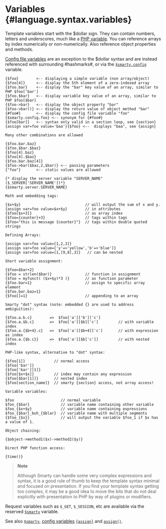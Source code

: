 Variables {#language.syntax.variables}
=========

Template variables start with the \$dollar sign. They can contain
numbers, letters and underscores, much like a [PHP
variable](https://www.php.net/language.variables). You can reference arrays
by index numerically or non-numerically. Also reference object
properties and methods.

[Config file variables](#language.config.variables) are an exception to
the \$dollar syntax and are instead referenced with surrounding
\#hashmarks\#, or via the
[`$smarty.config`](#language.variables.smarty.config) variable.


    {$foo}        <-- displaying a simple variable (non array/object)
    {$foo[4]}     <-- display the 5th element of a zero-indexed array
    {$foo.bar}    <-- display the "bar" key value of an array, similar to PHP $foo['bar']
    {$foo.$bar}   <-- display variable key value of an array, similar to PHP $foo[$bar]
    {$foo->bar}   <-- display the object property "bar"
    {$foo->bar()} <-- display the return value of object method "bar"
    {#foo#}       <-- display the config file variable "foo"
    {$smarty.config.foo} <-- synonym for {#foo#}
    {$foo[bar]}   <-- syntax only valid in a section loop, see {section}
    {assign var=foo value='baa'}{$foo} <--  displays "baa", see {assign}

    Many other combinations are allowed

    {$foo.bar.baz}
    {$foo.$bar.$baz}
    {$foo[4].baz}
    {$foo[4].$baz}
    {$foo.bar.baz[4]}
    {$foo->bar($baz,2,$bar)} <-- passing parameters
    {"foo"}       <-- static values are allowed

    {* display the server variable "SERVER_NAME" ($_SERVER['SERVER_NAME'])*}
    {$smarty.server.SERVER_NAME}

    Math and embedding tags:

    {$x+$y}                             // will output the sum of x and y.
    {assign var=foo value=$x+$y}        // in attributes 
    {$foo[$x+3]}                        // as array index
    {$foo={counter}+3}                  // tags within tags
    {$foo="this is message {counter}"}  // tags within double quoted strings

    Defining Arrays:

    {assign var=foo value=[1,2,3]}
    {assign var=foo value=['y'=>'yellow','b'=>'blue']}
    {assign var=foo value=[1,[9,8],3]}   // can be nested

    Short variable assignment:

    {$foo=$bar+2}
    {$foo = strlen($bar)}               // function in assignment
    {$foo = myfunct( ($x+$y)*3 )}       // as function parameter 
    {$foo.bar=1}                        // assign to specific array element
    {$foo.bar.baz=1}                    
    {$foo[]=1}                          // appending to an array

    Smarty "dot" syntax (note: embedded {} are used to address ambiguities):

    {$foo.a.b.c}        =>  $foo['a']['b']['c'] 
    {$foo.a.$b.c}       =>  $foo['a'][$b]['c']         // with variable index
    {$foo.a.{$b+4}.c}   =>  $foo['a'][$b+4]['c']       // with expression as index
    {$foo.a.{$b.c}}     =>  $foo['a'][$b['c']]         // with nested index

    PHP-like syntax, alternative to "dot" syntax:

    {$foo[1]}             // normal access
    {$foo['bar']}
    {$foo['bar'][1]}
    {$foo[$x+$x]}         // index may contain any expression
    {$foo[$bar[1]]}       // nested index
    {$foo[section_name]}  // smarty {section} access, not array access!

    Variable variables:

    $foo                     // normal variable
    $foo_{$bar}              // variable name containing other variable 
    $foo_{$x+$y}             // variable name containing expressions 
    $foo_{$bar}_buh_{$blar}  // variable name with multiple segments
    {$foo_{$x}}              // will output the variable $foo_1 if $x has a value of 1.

    Object chaining:

    {$object->method1($x)->method2($y)}

    Direct PHP function access:

    {time()}


      

> **Note**
>
> Although Smarty can handle some very complex expressions and syntax,
> it is a good rule of thumb to keep the template syntax minimal and
> focused on presentation. If you find your template syntax getting too
> complex, it may be a good idea to move the bits that do not deal
> explicitly with presentation to PHP by way of plugins or modifiers.

Request variables such as `$_GET`, `$_SESSION`, etc are available via
the reserved [`$smarty`](#language.variables.smarty) variable.

See also [`$smarty`](#language.variables.smarty), [config
variables](#language.config.variables)
[`{assign}`](#language.function.assign) and [`assign()`](#api.assign).
